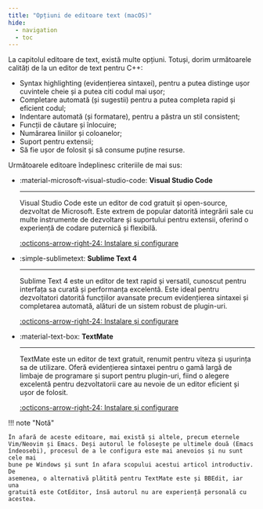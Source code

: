 ```yaml
---
title: "Opțiuni de editoare text (macOS)"
hide:
  - navigation
  - toc
---
```


La capitolul editoare de text, există multe opțiuni. Totuși, dorim următoarele
calități de la un editor de text pentru C++:

- Syntax highlighting (evidențierea sintaxei), pentru a putea distinge ușor
  cuvintele cheie și a putea citi codul mai ușor;
- Completare automată (și sugestii) pentru a putea completa rapid și
  eficient codul;
- Indentare automată (și formatare), pentru a păstra un stil
  consistent;
- Funcții de căutare și înlocuire;
- Numărarea liniilor și coloanelor;
- Suport pentru extensii;
- Să fie ușor de folosit și să consume puține resurse.

Următoarele editoare îndeplinesc criteriile de mai sus:

<div class="grid cards" markdown>

- :material-microsoft-visual-studio-code: **Visual Studio Code**

    ---

    Visual Studio Code este un editor de cod gratuit și open-source, dezvoltat
    de Microsoft. Este extrem de popular datorită integrării sale cu multe
    instrumente de dezvoltare și suportului pentru extensii, oferind o
    experiență de codare puternică și flexibilă.

    [:octicons-arrow-right-24: Instalare și configurare](./visual-studio-code.md)

- :simple-sublimetext: **Sublime Text 4**

    ---

    Sublime Text 4 este un editor de text rapid și versatil, cunoscut pentru
    interfața sa curată și performanța excelentă. Este ideal pentru dezvoltatori
    datorită funcțiilor avansate precum evidențierea sintaxei și completarea
    automată, alături de un sistem robust de plugin-uri.

     [:octicons-arrow-right-24: Instalare și configurare](./sublime-text-4.md)

- :material-text-box: **TextMate**

    ---

    TextMate este un editor de text gratuit, renumit pentru viteza și ușurința
    sa de utilizare. Oferă evidențierea sintaxei pentru o gamă largă de limbaje
    de programare și suport pentru plugin-uri, fiind o alegere excelentă pentru
    dezvoltatorii care au nevoie de un editor eficient și ușor de folosit.

     [:octicons-arrow-right-24: Instalare și configurare](./textmate.md)

</div>

!!! note "Notă"

    În afară de aceste editoare, mai există și altele, precum eternele
    Vim/Neovim și Emacs. Deși autorul le folosește pe ultimele două (Emacs
    îndeosebi), procesul de a le configura este mai anevoios și nu sunt cele mai
    bune pe Windows și sunt în afara scopului acestui articol introductiv. De
    asemenea, o alternativă plătită pentru TextMate este și BBEdit, iar una
    gratuită este CotEditor, însă autorul nu are experiență personală cu
    acestea.
